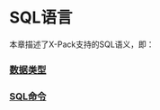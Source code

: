 # SQL语言

本章描述了X-Pack支持的SQL语义，即：

### [数据类型](https://www.elastic.co/guide/en/elasticsearch/reference/current/sql-data-types.html)

### [SQL命令](https://www.elastic.co/guide/en/elasticsearch/reference/current/sql-commands.html)



